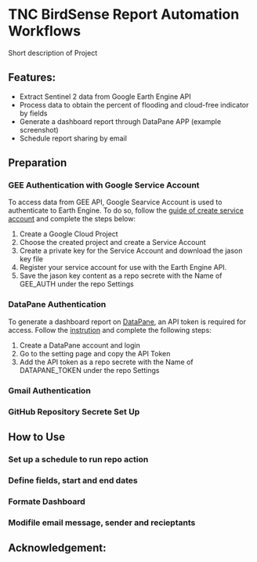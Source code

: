 # TNC BirdSense Report Automation Workflows

Short description of Project

## Features:
- Extract Sentinel 2 data from Google Earth Engine API
- Process data to obtain the percent of flooding and cloud-free indicator by fields
- Generate a dashboard report through DataPane APP (example screenshot)
- Schedule report sharing by email

## Preparation
### GEE Authentication with Google Service Account
To access data from GEE API, Google Searvice Account is used to authenticate to Earth Engine. To do so, follow the [guide of create service account](https://developers.google.com/earth-engine/guides/service_account) and complete the steps below:
  1. Create a Google Cloud Project
  2. Choose the created project and create a Service Account
  3. Create a private key for the Service Account and download the jason key file
  4. Register your service account for use with the Earth Engine API.
  5. Save the jason key content as a repo secrete with the Name of GEE_AUTH under the repo Settings
### DataPane Authentication
To generate a dashboard report on [DataPane](https://datapane.com/), an API token is required for access. Follow the [instrution](https://docs.datapane.com/tutorials/automation/#introduction) and complete the following steps:
  1. Create a DataPane account and login
  2. Go to the setting page and copy the API Token
  3. Add the API token as a repo secrete with the Name of DATAPANE_TOKEN under the repo Settings
### Gmail Authentication
### GitHub Repository Secrete Set Up

## How to Use
### Set up a schedule to run repo action
### Define fields, start and end dates
### Formate Dashboard
### Modifile email message, sender and recieptants

## Acknowledgement:

